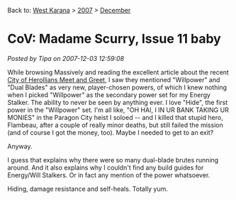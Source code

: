 Back to: [West Karana](/posts/westkarana.md) > [2007](/posts/2007/westkarana.md) > [December](./westkarana.md)
# CoV: Madame Scurry, Issue 11 baby

*Posted by Tipa on 2007-12-03 12:59:08*

While browsing Massively and reading the excellent article about the recent [City of Herollians Meet and Greet](http://www.massively.com/2007/12/03/impressions-of-the-cox-meet-n-greet/), I saw they mentioned "Willpower" and "Dual Blades" as very new, player-chosen powers, of which I knew nothing when I picked "Willpower" as the secondary power set for my Energy Stalker. The ability to never be seen by anything ever. I love "Hide", the first power in the "Willpower" set. I'm all like, "OH HAI, I IN UR BANK TAKING UR MONIES" in the Paragon City heist I soloed -- and I killed that stupid hero, Flambeau, after a couple of really minor deaths, but still failed the mission (and of course I got the money, too). Maybe I needed to get to an exit?

Anyway.

I guess that explains why there were so many dual-blade brutes running around. And it also explains why I couldn't find any build guides for Energy/Will Stalkers. Or in fact any mention of the power whatsoever.

Hiding, damage resistance and self-heals. Totally yum.


